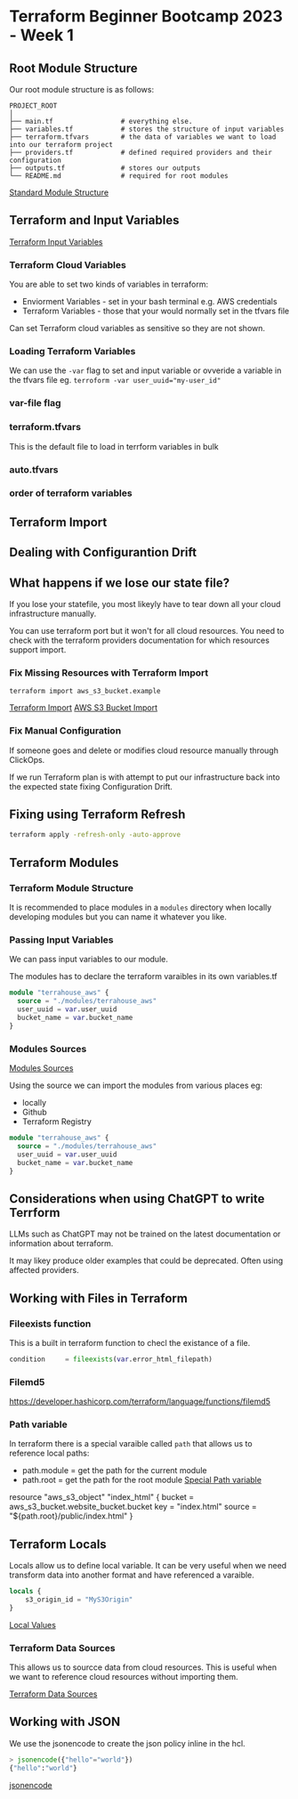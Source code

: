# Terraform Beginner Bootcamp 2023 - Week 1

## Root Module Structure

Our root module structure is as follows:

```
PROJECT_ROOT
│
├── main.tf                 # everything else.
├── variables.tf            # stores the structure of input variables
├── terraform.tfvars        # the data of variables we want to load into our terraform project
├── providers.tf            # defined required providers and their configuration
├── outputs.tf              # stores our outputs
└── README.md               # required for root modules
```

[Standard Module Structure](https://developer.hashicorp.com/terraform/language/modules/develop/structure)

## Terraform and Input Variables

[Terraform Input Variables](https://developer.hashicorp.com/terraform/language/values/variables)

### Terraform Cloud Variables

You are able to set two kinds of variables in terraform:
- Enviorment Variables - set in your bash terminal e.g. AWS credentials
- Terraform Variables - those that your would normally set in the tfvars file

Can set Terraform cloud variables as sensitive so they are not shown.

### Loading Terraform Variables

We can use the `-var` flag to set and input variable or ovveride a variable in the tfvars file eg. `terroform -var user_uuid="my-user_id"`

### var-file flag

### terraform.tfvars

This is the default file to load in terrform variables in bulk

### auto.tfvars

### order of terraform variables



## Terraform Import

## Dealing with Configurantion Drift

## What happens if we lose our state file?

If you lose your statefile, you most likeyly have to tear down all your cloud infrastructure manually.

You can use terraform port but it won't for all cloud resources. You need to check with the terraform providers documentation for which resources support import. 

### Fix Missing Resources with Terraform Import

`terraform import aws_s3_bucket.example`

[Terraform Import](https://developer.hashicorp.com/terraform/cli/import)
[AWS S3 Bucket Import](https://registry.terraform.io/providers/hashicorp/aws/latest/docs/resources/s3_bucket#import)

### Fix Manual Configuration

If someone goes and delete or modifies cloud resource manually through ClickOps.

If we run Terraform plan is with attempt to put our infrastructure back into the expected state fixing Configuration Drift.

## Fixing using Terraform Refresh 

```sh
terraform apply -refresh-only -auto-approve
```

## Terraform Modules

### Terraform Module Structure

It is recommended to place modules in a `modules` directory when locally developing modules but you can name it whatever you like. 

### Passing Input Variables

We can pass input variables to our module.

The modules has to declare the terraform varaibles in its own variables.tf
```tf
module "terrahouse_aws" {
  source = "./modules/terrahouse_aws"
  user_uuid = var.user_uuid
  bucket_name = var.bucket_name
}
```

### Modules Sources

[Modules Sources](https://developer.hashicorp.com/terraform/language/modules)

Using the source we can import the modules from various places eg:
- locally
- Github
- Terraform Registry

```tf
module "terrahouse_aws" {
  source = "./modules/terrahouse_aws"
  user_uuid = var.user_uuid
  bucket_name = var.bucket_name
}
```

## Considerations when using ChatGPT to write Terrform 

LLMs such as ChatGPT may not be trained on the latest documentation or information about terraform.

It may likey produce older examples that could be deprecated. Often using affected providers.

## Working with Files in Terraform


### Fileexists function

This is a built in terraform function to checl the existance of a file.

```tf
condition     = fileexists(var.error_html_filepath)
```

### Filemd5

https://developer.hashicorp.com/terraform/language/functions/filemd5

### Path variable

In terraform there is a special varaible called `path` that allows us to reference local paths:
- path.module = get the path for the current module
- path.root = get the path for the root module 
[Special Path variable](https://developer.hashicorp.com/terraform/language/expressions/references)

resource "aws_s3_object" "index_html" {
  bucket = aws_s3_bucket.website_bucket.bucket
  key    = "index.html"
  source = "${path.root}/public/index.html"
}

## Terraform Locals

Locals allow us to define local variable.
It can be very useful when we need transform data into another format and have referenced a varaible.

```tf
locals {
    s3_origin_id = "MyS3Origin"
}
```

[Local Values](https://developer.hashicorp.com/terraform/language/values/locals)

### Terraform Data Sources

This allows us to sourcce data from cloud resources.
This is useful when we want to reference cloud resources without importing them.

[Terraform Data Sources](https://developer.hashicorp.com/terraform/language/data-sources)

## Working with JSON

We use the jsonencode to create the json policy inline in the hcl.

```tf
> jsonencode({"hello"="world"})
{"hello":"world"}
```

[jsonencode](https://developer.hashicorp.com/terraform/language/functions/jsonencode)
